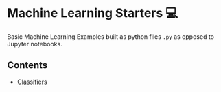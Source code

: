 # Machine Learning Starters 💻

Basic Machine Learning Examples built as python files `.py` as opposed to Jupyter notebooks.

## Contents

- [Classifiers](/classifers)
